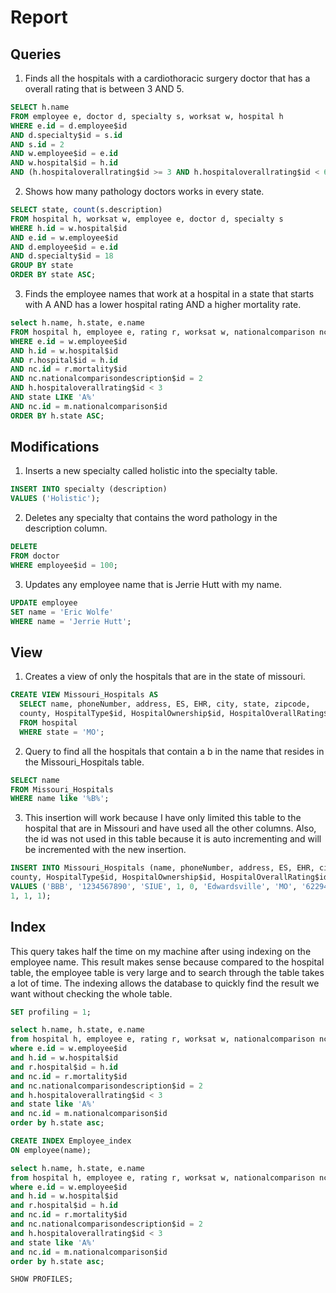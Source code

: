 # Report

## Queries

1. Finds all the hospitals with a cardiothoracic surgery doctor that has a overall rating that is between 3 AND 5.
``` sql
SELECT h.name
FROM employee e, doctor d, specialty s, worksat w, hospital h
WHERE e.id = d.employee$id
AND d.specialty$id = s.id
AND s.id = 2
AND w.employee$id = e.id
AND w.hospital$id = h.id
AND (h.hospitaloverallrating$id >= 3 AND h.hospitaloverallrating$id < 6);
```
2. Shows how many pathology doctors works in every state.
``` sql
SELECT state, count(s.description)
FROM hospital h, worksat w, employee e, doctor d, specialty s
WHERE h.id = w.hospital$id
AND e.id = w.employee$id
AND d.employee$id = e.id
AND d.specialty$id = 18
GROUP BY state
ORDER BY state ASC;
```
3. Finds the employee names that work at a hospital in a state that starts with A AND has a lower hospital rating AND a higher mortality rate.
``` sql
select h.name, h.state, e.name
FROM hospital h, employee e, rating r, worksat w, nationalcomparison nc, mortality m
WHERE e.id = w.employee$id
AND h.id = w.hospital$id
AND r.hospital$id = h.id
AND nc.id = r.mortality$id
AND nc.nationalcomparisondescription$id = 2
AND h.hospitaloverallrating$id < 3
AND state LIKE 'A%'
AND nc.id = m.nationalcomparison$id
ORDER BY h.state ASC;
```

## Modifications

1. Inserts a new specialty called holistic into the specialty table.
``` sql
INSERT INTO specialty (description)
VALUES ('Holistic');
```
2. Deletes any specialty that contains the word pathology in the description column.
``` sql
DELETE
FROM doctor
WHERE employee$id = 100;
```
3. Updates any employee name that is Jerrie Hutt with my name.
``` sql
UPDATE employee
SET name = 'Eric Wolfe'
WHERE name = 'Jerrie Hutt';
```

## View

1. Creates a view of only the hospitals that are in the state of missouri.
``` sql
CREATE VIEW Missouri_Hospitals AS
  SELECT name, phoneNumber, address, ES, EHR, city, state, zipcode,
  county, HospitalType$id, HospitalOwnership$id, HospitalOverallRating$id
  FROM hospital
  WHERE state = 'MO';
```
2. Query to find all the hospitals that contain a b in the name that resides in the Missouri_Hospitals table.
``` sql
SELECT name
FROM Missouri_Hospitals
WHERE name like '%B%';
```
3. This insertion will work because I have only limited this table to the hospital that are in Missouri and have used all the other columns. Also, the id was not used in this table because it is auto incrementing and will be incremented with the new insertion.
``` sql
INSERT INTO Missouri_Hospitals (name, phoneNumber, address, ES, EHR, city, state, zipcode,
county, HospitalType$id, HospitalOwnership$id, HospitalOverallRating$id)
VALUES ('BBB', '1234567890', 'SIUE', 1, 0, 'Edwardsville', 'MO', '62294', 'Madison',
1, 1, 1);
```

## Index

This query takes half the time on my machine after using indexing on the employee name. This result makes sense because compared to the hospital table, the employee table is very large and to search through the table takes a lot of time. The indexing allows the database to quickly find the result we want without checking the whole table.

``` sql
SET profiling = 1;

select h.name, h.state, e.name
from hospital h, employee e, rating r, worksat w, nationalcomparison nc, mortality m
where e.id = w.employee$id
and h.id = w.hospital$id
and r.hospital$id = h.id
and nc.id = r.mortality$id
and nc.nationalcomparisondescription$id = 2
and h.hospitaloverallrating$id < 3
and state like 'A%'
and nc.id = m.nationalcomparison$id
order by h.state asc;

CREATE INDEX Employee_index
ON employee(name);

select h.name, h.state, e.name
from hospital h, employee e, rating r, worksat w, nationalcomparison nc, mortality m
where e.id = w.employee$id
and h.id = w.hospital$id
and r.hospital$id = h.id
and nc.id = r.mortality$id
and nc.nationalcomparisondescription$id = 2
and h.hospitaloverallrating$id < 3
and state like 'A%'
and nc.id = m.nationalcomparison$id
order by h.state asc;

SHOW PROFILES;
```
